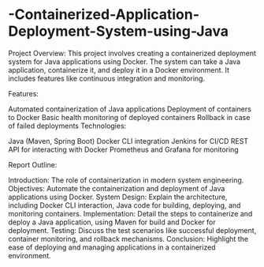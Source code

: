 # -Containerized-Application-Deployment-System-using-Java

Project Overview:
This project involves creating a containerized deployment system for Java applications using Docker. The system can take a Java application, containerize it, and deploy it in a Docker environment. It includes features like continuous integration and monitoring.

Features:

Automated containerization of Java applications
Deployment of containers to Docker
Basic health monitoring of deployed containers
Rollback in case of failed deployments
Technologies:

Java (Maven, Spring Boot)
Docker CLI integration
Jenkins for CI/CD
REST API for interacting with Docker
Prometheus and Grafana for monitoring

Report Outline:

Introduction: The role of containerization in modern system engineering.
Objectives: Automate the containerization and deployment of Java applications using Docker.
System Design: Explain the architecture, including Docker CLI interaction, Java code for building, deploying, and monitoring containers.
Implementation: Detail the steps to containerize and deploy a Java application, using Maven for build and Docker for deployment.
Testing: Discuss the test scenarios like successful deployment, container monitoring, and rollback mechanisms.
Conclusion: Highlight the ease of deploying and managing applications in a containerized environment.
